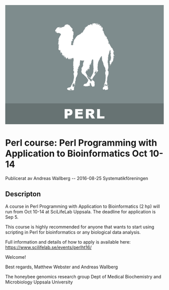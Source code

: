 ![](images/perl.jpg)
# Perl course: Perl Programming with Application to Bioinformatics Oct 10-14

Publicerat av Andreas Wallberg -- 2016-08-25
Systematikföreningen

## Descripton

A course in Perl Programming with Application to Bioinformatics (2 hp) will run from Oct 10-14 at SciLifeLab Uppsala. The deadline for application is Sep 5.

This course is highly recommended for anyone that wants to start using scripting in Perl for bioinformatics or any biological data analysis.

Full information and details of how to apply is available here:
https://www.scilifelab.se/events/perlht16/

Welcome!

Best regards,
Matthew Webster and Andreas Wallberg

The honeybee genomics research group
Dept of Medical Biochemistry and Microbiology
Uppsala University
